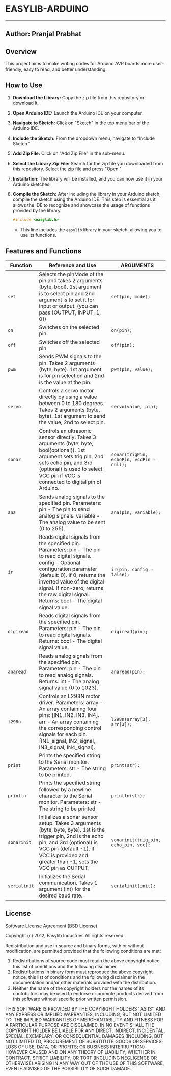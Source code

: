 # EASYLIB-ARDUINO

---
Author: Pranjal Prabhat
---

## Overview
This project aims to make writing codes for Arduino AVR boards more user-friendly, easy to read, and better understanding.

## How to Use
1. **Download the Library:**
   Copy the zip file from this repository or download it.

2. **Open Arduino IDE:**
   Launch the Arduino IDE on your computer.

3. **Navigate to Sketch:**
   Click on "Sketch" in the top menu bar of the Arduino IDE.

4. **Include the Sketch:**
   From the dropdown menu, navigate to "Include Sketch."

5. **Add Zip File:**
   Click on "Add Zip File" in the sub-menu.

6. **Select the Library Zip File:**
   Search for the zip file you downloaded from this repository.
   Select the zip file and press "Open."

7. **Installation:**
   The library will be installed, and you can now use it in your Arduino sketches.

8. **Compile the Sketch:**
   After including the library in your Arduino sketch, compile the sketch using the Arduino IDE. This step is essential as it allows the IDE to recognize and showcase the usage of functions provided by the library.
   
     ```cpp
     #include <easylib.h>
     ```
   - This line includes the `easylib` library in your sketch, allowing you to use its functions.

## Features and Functions

| Function | Reference and Use                                                                                              | ARGUMENTS                  |
|----------|------------------------------------------------------------------------------------------------------------------|--------------------------|
| `set`    | Selects the pinMode of the pin and takes 2 arguments (byte, bool). 1st argument is to select pin and 2nd argument is to set it for input or output. (you can pass {OUTPUT, INPUT, 1, 0}) | `set(pin, mode);`        |
| `on`     | Switches on the selected pin.                                                                                   | `on(pin);`               |
| `off`    | Switches off the selected pin.                                                                                  | `off(pin);`              |
| `pwm`    | Sends PWM signals to the pin. Takes 2 arguments (byte, byte). 1st argument is for pin selection and 2nd is the value at the pin. | `pwm(pin, value);`       |
| `servo`  | Controls a servo motor directly by using a value between 0 to 180 degrees. Takes 2 arguments (byte, byte). 1st argument to send the value, 2nd to select pin. | `servo(value, pin);`     |
| `sonar`  | Controls an ultrasonic sensor directly. Takes 3 arguments (byte, byte, bool{optional}). 1st argument sets trig pin, 2nd sets echo pin, and 3rd (optional) is used to select VCC pin if VCC is connected to digital pin of Arduino. | `sonar(trigPin, echoPin, vccPin = null);`           |
| `ana`    | Sends analog signals to the specified pin. Parameters: pin - The pin to send analog signals. variable - The analog value to be sent (0 to 255). | `ana(pin, variable);`    |
| `ir`     | Reads digital signals from the specified pin. Parameters: pin - The pin to read digital signals. config - Optional configuration parameter (default: 0). If 0, returns the inverted value of the digital signal. If non-zero, returns the raw digital signal. Returns: bool - The digital signal value. | `ir(pin, config = false);` |
| `digiread` | Reads digital signals from the specified pin. Parameters: pin - The pin to read digital signals. Returns: bool - The digital signal value. | `digiread(pin);`         |
| `anaread`  | Reads analog signals from the specified pin. Parameters: pin - The pin to read analog signals. Returns: int - The analog signal value (0 to 1023). | `anaread(pin);`          |
| `l298n`   | Controls an L298N motor driver. Parameters: array - An array containing four pins: [IN1, IN2, IN3, IN4]. arr - An array containing the corresponding control signals for each pin. [IN1_signal, IN2_signal, IN3_signal, IN4_signal]. | `l298n(array[3], arr[3]);` |
| `print`    | Prints the specified string to the Serial monitor. Parameters: str - The string to be printed. | `print(str);`                  |
| `println`  | Prints the specified string followed by a newline character to the Serial monitor. Parameters: str - The string to be printed. | `println(str);`                |
| `sonarinit`   | Initializes a sonar sensor setup. Takes 3 arguments (byte, byte, byte). 1st is the trigger pin, 2nd is the echo pin, and 3rd (optional) is VCC pin (default -1). If VCC is provided and greater than -1, sets the VCC pin as OUTPUT. | `sonarinit(trig_pin, echo_pin, vcc);`|
| `serialinit`  | Initializes the Serial communication. Takes 1 argument (int) for the desired baud rate. | `serialinit(init);`|




## License
Software License Agreement (BSD License)

Copyright (c) 2012, Easylib Industries
All rights reserved.

Redistribution and use in source and binary forms, with or without
modification, are permitted provided that the following conditions are met:
1. Redistributions of source code must retain the above copyright
notice, this list of conditions and the following disclaimer.
2. Redistributions in binary form must reproduce the above copyright
notice, this list of conditions and the following disclaimer in the
documentation and/or other materials provided with the distribution.
3. Neither the name of the copyright holders nor the
names of its contributors may be used to endorse or promote products
derived from this software without specific prior written permission.

THIS SOFTWARE IS PROVIDED BY THE COPYRIGHT HOLDERS ''AS IS'' AND ANY
EXPRESS OR IMPLIED WARRANTIES, INCLUDING, BUT NOT LIMITED TO, THE IMPLIED
WARRANTIES OF MERCHANTABILITY AND FITNESS FOR A PARTICULAR PURPOSE ARE
DISCLAIMED. IN NO EVENT SHALL THE COPYRIGHT HOLDER BE LIABLE FOR ANY
DIRECT, INDIRECT, INCIDENTAL, SPECIAL, EXEMPLARY, OR CONSEQUENTIAL DAMAGES
(INCLUDING, BUT NOT LIMITED TO, PROCUREMENT OF SUBSTITUTE GOODS OR SERVICES;
LOSS OF USE, DATA, OR PROFITS; OR BUSINESS INTERRUPTION) HOWEVER CAUSED AND
ON ANY THEORY OF LIABILITY, WHETHER IN CONTRACT, STRICT LIABILITY, OR TORT
(INCLUDING NEGLIGENCE OR OTHERWISE) ARISING IN ANY WAY OUT OF THE USE OF THIS
SOFTWARE, EVEN IF ADVISED OF THE POSSIBILITY OF SUCH DAMAGE.
